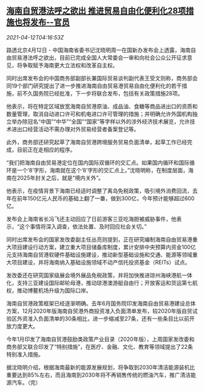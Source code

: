 <!--1618201862000-->
[海南自贸港法呼之欲出 推进贸易自由化便利化28项措施也将发布--官员](https://cn.reuters.com/article/hainan-0412-mon-idCNKBS2BZ09X)
------

<div><i>2021-04-12T04:16:53Z</i></div><p>路透北京4月12日 - 中国海南省委书记沈晓明周一在国新办发布会上透露，海南自由贸易港法呼之欲出，目前已完成全国人大常委会一审和向社会公众公开征求意见，将争取赋予海南更大立法权和改革自主权。</p><p>同时出席发布会的中国商务部副部长兼国际贸易谈判副代表王受文则称，商务部会同19个部门研究提出了进一步推进海南自由贸易港贸易自由化便利化的若干措施，前不久国务院已经批准，下一步将联合发布，包括有关政策措施28项。</p><p>他表示，将在特定区域放宽海南自贸港原油、成品油、食糖等商品进出口的资质和数量管理，取消自动进口许可和机电进口许可管理的措施；并明确允许外国机构独立举办除冠名“中国”“中华”“全国”“国家”等字样以外的涉外经济技术展览，允许技术进出口经营活动不需办理对外贸易经营者备案登记等。</p><p>此外，商务部还研究起草了海南自贸港跨境服务贸易负面清单，起草工作已经完成，目前正在走相应的程序。</p><p>“我们把海南自由贸易港定位在国内国际双循环的交汇点。如果国内循环和国际循环是一个‘8’字形，海南就在这个‘8’字形的交汇点上。”沈晓明称，在制度层面，海南在2025年封关之后，就是“境内关外”。</p><p>他表示，在疫情背景下海南已经适时调整了离岛免税政策，吸引境外消费回流，去年在前年150亿元人民币的基础上翻了一番，做到300亿，今年预计能够超过600亿。</p><p>发布会上海南省长冯飞还主动回应了日前游客三亚吃海胆被威胁事件，他表示，“这个事情将深入调查，依法处置、及时回应社会关切。”</p><p>同时出席发布会的国家发改委副主任丛亮则提到，正在研究编制海南自由贸易港重大项目建设行动方案，建立重大项目储备库制度，累计安排中央预算内资金100亿元支持海南自贸港软硬件基础设施建设，推动新型基础设施和交通、能源等领域重大项目建设，并将海南纳入基础设施领域不动产信托投资基金（REITs）试点。</p><p>发改委还在研究国家级展会境外展品免税政策，并将加快推进琼州海峡港航一体化，支持三亚建设国际邮轮母港，推动琼港澳游艇自由行；开放客运和货运第七航权，推动博鳌机场升级为国际口岸。</p><p>海南自贸港政策框架已经逐渐明确。去年6月国务院印发海南自由贸易港建设总体方案，12月2020年版海南自贸港外商投资准入负面清单发布，较2020年版自贸试验区外资准入负面清单的30条相比，进一步缩减至27条，还有一些条目比以前开放力度更大。</p><p>今年1月印发了海南自贸港鼓励类政策产业目录（2020年版），上周国家发改委和商务部又联合印发了“特别措施”，在医疗、金融、文化、教育等领域提出了22条特别准入措施。</p><p>据沈晓明介绍，根据海南最新的能源发展规划，将争取到2030年清洁能源装机比重要达到85%左右，而且海南到2030年将不再销售传统的燃油汽车，推广清洁能源汽车。（完）</p>
